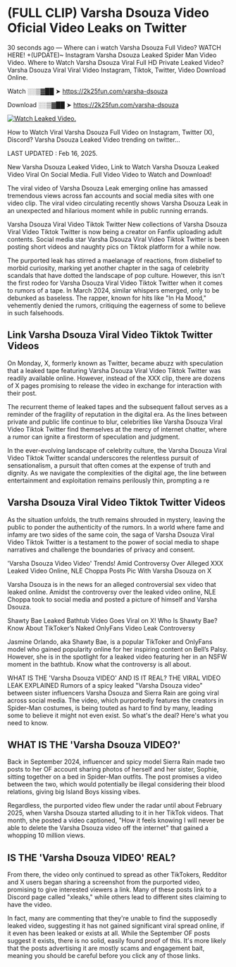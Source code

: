 # (FULL CLIP) Varsha Dsouza Video Oficial Video Leaks on Twitter

30 seconds ago — Where can i watch Varsha Dsouza Full Video? WATCH HERE! +(UPDATE)~ Instagram Varsha Dsouza Leaked Spider Man Video Video. Where to Watch Varsha Dsouza Viral Full HD Private Leaked Video? Varsha Dsouza Viral Viral Video Instagram, Tiktok, Twitter, Video Download Online.

Watch ░░▒▓██ ➤ https://2k25fun.com/varsha-dsouza

Download ░░▒▓██ ➤ https://2k25fun.com/varsha-dsouza

[![Watch Leaked Video.](https://miro.medium.com/v2/resize:fit:828/format:webp/1*cilzJN44JGOrTw9NJCrNHA.gif "Watch Leaked Video")](https://2k25fun.com/varsha-dsouza)

How to Watch Viral Varsha Dsouza Full Video on Instagram, Twitter (X), Discord? Varsha Dsouza Leaked Video trending on twitter...

LAST UPDATED : Feb 16, 2025.

New Varsha Dsouza Leaked Video, Link to Watch Varsha Dsouza Leaked Video Viral On Social Media. Full Video Video to Watch and Download!

The viral video of Varsha Dsouza Leak emerging online has amassed tremendous views across fan accounts and social media sites with one video clip. The viral video circulating recently shows Varsha Dsouza Leak in an unexpected and hilarious moment while in public running errands.

Varsha Dsouza Viral Video Tiktok Twitter New collections of Varsha Dsouza Viral Video Tiktok Twitter is now being a creator on Fanfix uploading adult contents. Social media star Varsha Dsouza Viral Video Tiktok Twitter is been posting short videos and naughty pics on Tiktok platform for a while now.

The purported leak has stirred a maelanage of reactions, from disbelief to morbid curiosity, marking yet another chapter in the saga of celebrity scandals that have dotted the landscape of pop culture. However, this isn't the first rodeo for Varsha Dsouza Viral Video Tiktok Twitter when it comes to rumors of a tape. In March 2024, similar whispers emerged, only to be debunked as baseless. The rapper, known for hits like "In Ha Mood," vehemently denied the rumors, critiquing the eagerness of some to believe in such falsehoods.

## Link Varsha Dsouza Viral Video Tiktok Twitter Videos

On Monday, X, formerly known as Twitter, became abuzz with speculation that a leaked tape featuring Varsha Dsouza Viral Video Tiktok Twitter was readily available online. However, instead of the XXX clip, there are dozens of X pages promising to release the video in exchange for interaction with their post.

The recurrent theme of leaked tapes and the subsequent fallout serves as a reminder of the fragility of reputation in the digital era. As the lines between private and public life continue to blur, celebrities like Varsha Dsouza Viral Video Tiktok Twitter find themselves at the mercy of internet chatter, where a rumor can ignite a firestorm of speculation and judgment.

In the ever-evolving landscape of celebrity culture, the Varsha Dsouza Viral Video Tiktok Twitter scandal underscores the relentless pursuit of sensationalism, a pursuit that often comes at the expense of truth and dignity. As we navigate the complexities of the digital age, the line between entertainment and exploitation remains perilously thin, prompting a re

##  Varsha Dsouza Viral Video Tiktok Twitter Videos

As the situation unfolds, the truth remains shrouded in mystery, leaving the public to ponder the authenticity of the rumors. In a world where fame and infamy are two sides of the same coin, the saga of Varsha Dsouza Viral Video Tiktok Twitter is a testament to the power of social media to shape narratives and challenge the boundaries of privacy and consent.

'Varsha Dsouza Video Video' Trends! Amid Controversy Over Alleged XXX Leaked Video Online, NLE Choppa Posts Pic With Varsha Dsouza on X

Varsha Dsouza is in the news for an alleged controversial sex video that leaked online. Amidst the controversy over the leaked video online, NLE Choppa took to social media and posted a picture of himself and Varsha Dsouza.

Shawty Bae Leaked Bathtub Video Goes Viral on X! Who Is Shawty Bae? Know About TikToker’s Naked OnlyFans Video Leak Controversy

Jasmine Orlando, aka Shawty Bae, is a popular TikToker and OnlyFans model who gained popularity online for her inspiring content on Bell’s Palsy. However, she is in the spotlight for a leaked video featuring her in an NSFW moment in the bathtub. Know what the controversy is all about.

WHAT IS THE 'Varsha Dsouza VIDEO' AND IS IT REAL? THE VIRAL VIDEO LEAK EXPLAINED Rumors of a spicy leaked "Varsha Dsouza video" between sister influencers Varsha Dsouza and Sierra Rain are going viral across social media. The video, which purportedly features the creators in Spider-Man costumes, is being touted as hard to find by many, leading some to believe it might not even exist. So what's the deal? Here's what you need to know.

## WHAT IS THE 'Varsha Dsouza VIDEO?'

Back in September 2024, influencer and spicy model Sierra Rain made two posts to her OF account sharing photos of herself and her sister, Sophie, sitting together on a bed in Spider-Man outfits. The post promises a video between the two, which would potentially be illegal considering their blood relations, giving big Island Boys kissing vibes.

Regardless, the purported video flew under the radar until about February 2025, when Varsha Dsouza started alluding to it in her TikTok videos. That month, she posted a video captioned, "How it feels knowing I will never be able to delete the Varsha Dsouza video off the internet" that gained a whopping 10 million views.

## IS THE 'Varsha Dsouza VIDEO' REAL?

From there, the video only continued to spread as other TikTokers, Redditor and X users began sharing a screenshot from the purported video, promising to give interested viewers a link. Many of these posts link to a Discord page called "xleaks," while others lead to different sites claiming to have the video.

In fact, many are commenting that they're unable to find the supposedly leaked video, suggesting it has not gained significant viral spread online, if it even has been leaked or exists at all. While the September OF posts suggest it exists, there is no solid, easily found proof of this. It's more likely that the posts advertising it are mostly scams and engagement bait, meaning you should be careful before you click any of those links.